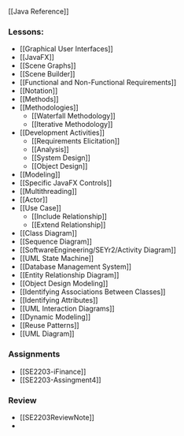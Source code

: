 [[Java Reference]]
### Lessons:
- [[Graphical User Interfaces]]
- [[JavaFX]]
- [[Scene Graphs]]
- [[Scene Builder]]
- [[Functional and Non-Functional Requirements]]
- [[Notation]]
- [[Methods]]
- [[Methodologies]]
	- [[Waterfall Methodology]]
	- [[Iterative Methodology]]
- [[Development Activities]]
	- [[Requirements Elicitation]]
	- [[Analysis]]
	- [[System Design]]
	- [[Object Design]]
- [[Modeling]]
- [[Specific JavaFX Controls]]
- [[Multithreading]]
- [[Actor]]
- [[Use Case]]
	- [[Include Relationship]]
	- [[Extend Relationship]]
- [[Class Diagram]]
- [[Sequence Diagram]]
- [[SoftwareEngineering/SEYr2/Activity Diagram]]
- [[UML State Machine]]
- [[Database Management System]]
- [[Entity Relationship Diagram]]
- [[Object Design Modeling]]
- [[Identifying Associations Between Classes]]
- [[Identifying Attributes]]
- [[UML Interaction Diagrams]]
- [[Dynamic Modeling]]
- [[Reuse Patterns]]
- [[UML Diagram]]

### Assignments
- [[SE2203-iFinance]]
- [[SE2203-Assingment4]]

### Review
- [[SE2203ReviewNote]]
- 